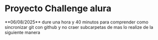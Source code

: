 <h1>Proyecto Challenge alura</h1>
**06/08/2025** 
dure una hora y 40 minutos para comprender como sincronizar git con github y no craer subcarpetas de mas lo realize de la siguiente manera 


